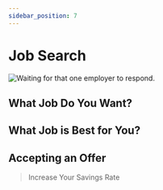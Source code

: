 ```yaml
---
sidebar_position: 7
---
```


# Job Search

![Waiting for that one employer to respond.](/img/employer-response.png)

## What Job Do You Want?

## What Job is Best for You?

## Accepting an Offer

>Increase Your Savings Rate